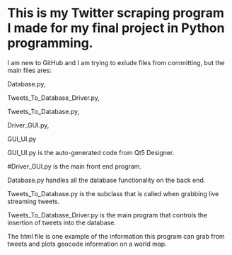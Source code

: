 # This is my Twitter scraping program I made for my final project in Python programming.

I am new to GitHub and I am trying to exlude files from committing, but the main files ares:

Database.py,

Tweets_To_Database_Driver.py,

Tweets_To_Database.py,

Driver_GUI.py, 

GUI_UI.py

GUI_UI.py is the auto-generated code from Qt5 Designer.

#Driver_GUI.py
is the main front end program.

Database.py handles all the database functionality on the back end.

Tweets_To_Database.py is the subclass that is called when grabbing live streaming tweets.

Tweets_To_Database_Driver.py is the main program that controls the insertion of tweets into the database.

The html file is one example of the information this program can grab from tweets and plots geocode information on a world map.
